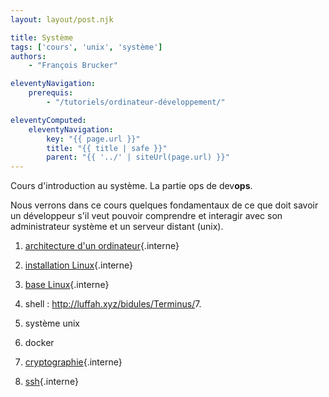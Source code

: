 ```yaml
---
layout: layout/post.njk

title: Système
tags: ['cours', 'unix', 'système']
authors:
    - "François Brucker"

eleventyNavigation:
    prerequis:
        - "/tutoriels/ordinateur-développement/"

eleventyComputed:
    eleventyNavigation:
        key: "{{ page.url }}"
        title: "{{ title | safe }}"
        parent: "{{ '../' | siteUrl(page.url) }}"
---
```



<!-- début résumé -->

Cours d'introduction au système. La partie ops de dev**ops**.

<!-- fin résumé -->


Nous verrons dans ce cours quelques fondamentaux de ce que doit savoir un développeur s'il veut pouvoir comprendre et interagir avec son administrateur système et un serveur distant (unix).

1. [architecture d'un ordinateur](./architecture-ordinateur){.interne}
2. [installation Linux](installation-linux){.interne}
3. [base Linux](bases-linux){.interne}
4. shell : <http://luffah.xyz/bidules/Terminus/>7.
5. système unix
6. docker

1. [cryptographie](./cryptographie){.interne}
2. [ssh](./ssh){.interne}